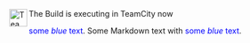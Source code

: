 <img src="https://resources.jetbrains.com/storage/products/company/brand/logos/TeamCity_icon.png" width="32" height="32" alt="TeamCity logo" align="left"/>
The Build is executing in TeamCity now

<span style="color:blue">some *blue* text</span>.
Some Markdown text with <span style="color:blue">some *blue* text</span>.

